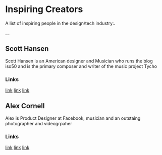 # Inspiring Creators
A list of inspiring people in the design/tech industry:.


__
## Scott Hansen
Scott Hansen  is an American designer and Musician who runs the blog iso50 and is the primary composer and writer of the music project Tycho

### Links

[link](https://twitter.com/ISO50 "Twitter") 
[link](http://iso50.com "iso50")
[link](http://tychomusic.com/ "Tycho Music")

## Alex Cornell

Alex is Product Designer at Facebook, musician and an outstaing photographer and videogrpaher

### Links

[link](https://twitter.com/alexcornell "Twitter")
[link](https://www.youtube.com/channel/UC4sYjJuS7wg6SF7k1x2jdjA "YouTube Channel")
[link](http://www.alexcornell.com/ "Personal Website/ Design POrtfolio") 
